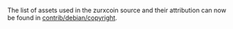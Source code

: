 The list of assets used in the zurxcoin source and their attribution can now be found in [contrib/debian/copyright](../contrib/debian/copyright).
